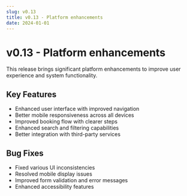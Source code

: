 ```yaml
---
slug: v0.13
title: v0.13 - Platform enhancements
date: 2024-01-01
---
```


# v0.13 - Platform enhancements

This release brings significant platform enhancements to improve user experience and system functionality.

## Key Features

- Enhanced user interface with improved navigation
- Better mobile responsiveness across all devices
- Improved booking flow with clearer steps
- Enhanced search and filtering capabilities
- Better integration with third-party services

## Bug Fixes

- Fixed various UI inconsistencies
- Resolved mobile display issues
- Improved form validation and error messages
- Enhanced accessibility features
